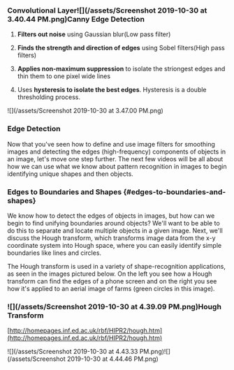 ### Convolutional Layer![](/assets/Screenshot 2019-10-30 at 3.40.44 PM.png)Canny Edge Detection

1. **Filters out noise** using Gaussian blur\(Low pass filter\)

2. **Finds the strength and direction of edges** using Sobel filters\(High pass filters\)

3. **Applies non-maximum suppression** to isolate the striongest edges and thin them to one pixel wide lines

4. Uses **hysteresis to isolate the best edges**. Hysteresis is a double thresholding process.

![](/assets/Screenshot 2019-10-30 at 3.47.00 PM.png)

### Edge Detection

Now that you've seen how to define and use image filters for smoothing images and detecting the edges \(high-frequency\) components of objects in an image, let's move one step further. The next few videos will be all about how we can use what we know about pattern recognition in images to begin identifying unique shapes and then objects.

### Edges to Boundaries and Shapes {#edges-to-boundaries-and-shapes}

We know how to detect the edges of objects in images, but how can we begin to find unifying boundaries around objects? We'll want to be able to do this to separate and locate multiple objects in a given image. Next, we'll discuss the Hough transform, which transforms image data from the x-y coordinate system into Hough space, where you can easily identify simple boundaries like lines and circles.

The Hough transform is used in a variety of shape-recognition applications, as seen in the images pictured below. On the left you see how a Hough transform can find the edges of a phone screen and on the right you see how it's applied to an aerial image of farms \(green circles in this image\).

### ![](/assets/Screenshot 2019-10-30 at 4.39.09 PM.png)Hough Transform

[http://homepages.inf.ed.ac.uk/rbf/HIPR2/hough.htm](http://homepages.inf.ed.ac.uk/rbf/HIPR2/hough.htm)

![](/assets/Screenshot 2019-10-30 at 4.43.33 PM.png)![](/assets/Screenshot 2019-10-30 at 4.44.46 PM.png)


